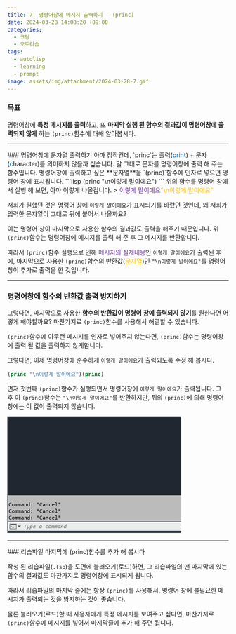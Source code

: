 ```yaml
---
title: 7. 명령어창에 메시지 출력하기 - (princ)
date: 2024-03-28 14:08:20 +09:00
categories:
  - 코딩
  - 오토리습
tags:
  - autolisp
  - learning
  - prompt
image: assets/img/attachment/2024-03-28-7.gif
---
```

### 목표
명령어창에 **특정 메시지를 출력**하고, 또 **마지막 실행 된 함수의 결과값이 명령어창에 출력되지 않게** 하는 `(princ)`함수에 대해 알아봅시다.

<hr>
### 명령어창에 문자열 출력하기
아마 짐작컨데, `princ`는 출력(<font color="#0070c0">prin</font>t) + 문자(<font color="#0070c0">c</font>haracter)를 의미하지 않을까 싶습니다. 말 그대로 문자를 명령어창에 출력 해 주는 함수입니다.
명령어창에 출력하고 싶은 **문자열**을 `(princ)`함수에 인자로 넣으면 명령어 창에 표시됩니다.
```lisp
(princ "\n이렇게 말이에요")
```
위의 함수를 명령어 창에서 실행 해 보면, 아마 이렇게 나올겁니다.
> <font color="#7030a0">이렇게 말이에요</font><font color="#ffc000">"\n이렇게 말이에요"</font>

저희가 원했던 것은 명령어 창에 `이렇게 말이에요`가 표시되기를 바랐던 것인데, 왜 저희가 입력한 문자열이 그대로 뒤에 붙어서 나올까요?

이는 명령어 창이 마지막으로 사용한 함수의 결과값도 출력을 해주기 때문입니다.
위 `(princ)`함수는 명령어창에 메시지를 출력 해 준 후 그 메시지를 반환합니다.

따라서 `(princ)`함수 실행으로 인해 <font color="#7030a0">메시지의 실제내용</font>인 `이렇게 말이에요`가 출력된 후에, 마지막으로 사용한 `(princ)`함수의 반환값(<font color="#ffc000">문자열</font>)인 `"\n이렇게 말이에요"`를 명령어 창이 추가로 출력을 한 것입니다.

<hr>

### 명령어창에 함수의 반환값 출력 방지하기
그렇다면, 마지막으로 사용한 **함수의 반환값이 명령어 창에 출력되지 않기**를 원한다면 어떻게 해야할까요? 마찬가지로 `(princ)`함수를 사용해서 해결할 수 있습니다.

`(princ)`함수에 아무런 메시지를 인자로 넣어주지 않는다면, `(princ)`함수는 명령어창에 출력 될 값을 출력하지 않게합니다.

그렇다면, 이제 명령어창에 순수하게 `이렇게 말이에요`가 출력되도록 수정 해 봅시다.
```lisp
(princ "\n이렇게 말이에요")(princ)
```
먼저 첫번째 `(princ)`함수가 실행되면서 명령어창에 `이렇게 말이에요`가 출력됩니다. 그 후 이 `(princ)`함수는 `"\n이렇게 말이에요"`를 반환하지만, 뒤의 `(princ)`에 의해 명령어 창에는 이 값이 출력되지 않습니다.

![](assets/img/attachment/2024-03-28-7.gif)

<hr>
### 리습파일 마지막에 (princ)함수를 추가 해 봅시다

작성 된 리습파일(`.lsp`)을 도면에 불러오기(로드)하면, 그 리습파일의 맨 마지막에 있는 함수의 결과값도 마찬가지로 명령어창에 표시되게 됩니다.

따라서 리습파일의 마지막 줄에는 항상 `(princ)`를 사용해서, 명령어 창에 불필요한 메시지가 출력되는 것을 방지하는 것이 좋습니다.

물론 불러오기(로드)할 때 사용자에게 특정 메시지를 보여주고 싶다면, 마찬가지로 `(princ)`함수에 메시지를 넣어서 마지막줄에 추가 해 주면 됩니다.